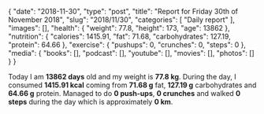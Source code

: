 {
    "date": "2018-11-30",
    "type": "post",
    "title": "Report for Friday 30th of November 2018",
    "slug": "2018\/11\/30",
    "categories": [
        "Daily report"
    ],
    "images": [],
    "health": {
        "weight": 77.8,
        "height": 173,
        "age": 13862
    },
    "nutrition": {
        "calories": 1415.91,
        "fat": 71.68,
        "carbohydrates": 127.19,
        "protein": 64.66
    },
    "exercise": {
        "pushups": 0,
        "crunches": 0,
        "steps": 0
    },
    "media": {
        "books": [],
        "podcast": [],
        "youtube": [],
        "movies": [],
        "photos": []
    }
}

Today I am <strong>13862 days</strong> old and my weight is <strong>77.8 kg</strong>. During the day, I consumed <strong>1415.91 kcal</strong> coming from <strong>71.68 g</strong> fat, <strong>127.19 g</strong> carbohydrates and <strong>64.66 g</strong> protein. Managed to do <strong>0 push-ups</strong>, <strong>0 crunches</strong> and walked <strong>0 steps</strong> during the day which is approximately <strong>0 km</strong>.